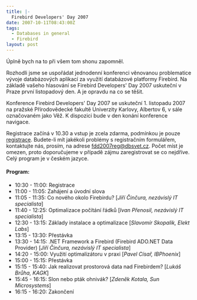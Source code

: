 ```yaml
---
title: |-
  Firebird Developers' Day 2007
date: 2007-10-11T08:43:00Z
tags:
  - Databases in general
  - Firebird
layout: post
---
```

Úplně bych na to při všem tom shonu zapomněl.

Rozhodli jsme se uspořádat jednodenní konferenci věnovanou problematice vývoje databázových aplikací za využití databázové platformy Firebird. Na základě vašeho hlasování se Firebird Developers' Day 2007 uskuteční v Praze první listopadový den. A je opravdu na co se těšit.

Konference Firebird Developers' Day 2007 se uskuteční 1. listopadu 2007 na pražské Přírodovědecké fakultě Univerzity Karlovy, Albertov 6, v sále označovaném jako Věž. K dispozici bude v den konání konference navigace.

Registrace začíná v 10.30 a vstup je zcela zdarma, podmínkou je pouze [registrace][1]. Budete-li mít jakékoli problémy s registračním formulářem, kontaktujte nás, prosím, na adrese [fdd2007reg@dbsvet.cz][2]. Počet míst je omezen, proto doporučujeme v případě zájmu zaregistrovat se co nejdříve. Celý program je v českém jazyce.

#### Program:

* 10:30 - 11:00: Registrace
* 11:00 - 11:05: Zahájení a úvodní slova
* 11:05 - 11:35: Co nového okolo Firebirdu? [_Jiří Činčura, nezávislý IT specialista_]
* 11:40 - 12:25: Optimalizace počítání řádků [_Ivan Přenosil, nezávislý IT specialista_]
* 12:30 - 13:15: Základy instalace a optimalizace [_Slavomír Skopalik, Elekt Labs_]
* 13:15 - 13:30: Přestávka
* 13:30 - 14:15: .NET Framework a Firebird (Firebird ADO.NET Data Provider) [_Jiří Činčura, nezávislý IT specialista_]
* 14:20 - 15:00: Využití optimalizátoru v praxi [_Pavel Císař, IBPhoenix_]
* 15:00 - 15:15: Přestávka
* 15:15 - 15:40: Jak realizovat prostorová data nad Firebirdem? [_Lukáš Brůha, KAGK_]
* 15:45 - 16:15: Slon nebo pták ohnivák? [_Zdeněk Kotala, Sun Microsystems_]
* 16:15 - 16:20: Zakončení

[1]: http://www.dbsvet.cz/sablony/fdd2007reg/index.html
[2]: mailto:fdd2007reg@dbsvet.cz